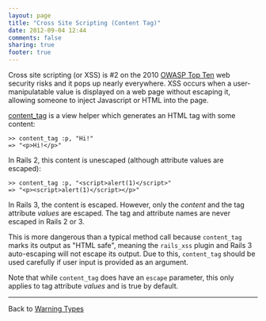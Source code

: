 ```yaml
---
layout: page
title: "Cross Site Scripting (Content Tag)"
date: 2012-09-04 12:44
comments: false
sharing: true
footer: true
---
```


Cross site scripting (or XSS) is #2 on the 2010 [OWASP Top Ten](https://www.owasp.org/index.php/Top_10_2010-A2) web security risks and it pops up nearly everywhere. XSS occurs when a user-manipulatable value is displayed on a web page without escaping it, allowing someone to inject Javascript or HTML into the page.

[content\_tag](http://apidock.com/rails/ActionView/Helpers/TagHelper/content_tag) is a view helper which generates an HTML tag with some content:

    >> content_tag :p, "Hi!"
    => "<p>Hi!</p>"

In Rails 2, this content is unescaped (although attribute values are escaped):

    >> content_tag :p, "<script>alert(1)</script>"
    => "<p><script>alert(1)</script></p>"

In Rails 3, the content is escaped. However, only the *content* and the tag attribute *values* are escaped. The tag and attribute names are never escaped in Rails 2 or 3.

This is more dangerous than a typical method call because `content_tag` marks its output as "HTML safe", meaning the `rails_xss` plugin and Rails 3 auto-escaping will not escape its output. Due to this, `content_tag` should be used carefully if user input is provided as an argument.

Note that while `content_tag` does have an `escape` parameter, this only applies to tag attribute *values* and is true by default.

---
Back to [Warning Types](/docs/warning_types)

